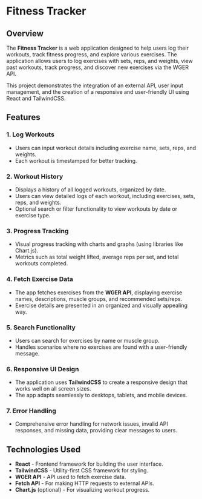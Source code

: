 # Fitness Tracker

## Overview

The **Fitness Tracker** is a web application designed to help users log their workouts, track fitness progress, and explore various exercises. The application allows users to log exercises with sets, reps, and weights, view past workouts, track progress, and discover new exercises via the WGER API. 

This project demonstrates the integration of an external API, user input management, and the creation of a responsive and user-friendly UI using React and TailwindCSS.

## Features

### 1. **Log Workouts**
   - Users can input workout details including exercise name, sets, reps, and weights.
   - Each workout is timestamped for better tracking.

### 2. **Workout History**
   - Displays a history of all logged workouts, organized by date.
   - Users can view detailed logs of each workout, including exercises, sets, reps, and weights.
   - Optional search or filter functionality to view workouts by date or exercise type.

### 3. **Progress Tracking**
   - Visual progress tracking with charts and graphs (using libraries like Chart.js).
   - Metrics such as total weight lifted, average reps per set, and total workouts completed.

### 4. **Fetch Exercise Data**
   - The app fetches exercises from the **WGER API**, displaying exercise names, descriptions, muscle groups, and recommended sets/reps.
   - Exercise details are presented in an organized and visually appealing way.

### 5. **Search Functionality**
   - Users can search for exercises by name or muscle group.
   - Handles scenarios where no exercises are found with a user-friendly message.

### 6. **Responsive UI Design**
   - The application uses **TailwindCSS** to create a responsive design that works well on all screen sizes.
   - The app adapts seamlessly to desktops, tablets, and mobile devices.

### 7. **Error Handling**
   - Comprehensive error handling for network issues, invalid API responses, and missing data, providing clear messages to users.

## Technologies Used

- **React** - Frontend framework for building the user interface.
- **TailwindCSS** - Utility-first CSS framework for styling.
- **WGER API** - API used to fetch exercise data.
- **Fetch API** - For making HTTP requests to external APIs.
- **Chart.js** (optional) - For visualizing workout progress.
